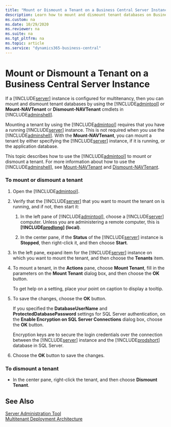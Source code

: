 ```yaml
---
title: "Mount or Dismount a Tenant on a Business Central Server Instance"
description: Learn how to mount and dismount tenant databases on Business Central Server instances
ms.custom: na
ms.date: 10/29/2020
ms.reviewer: na
ms.suite: na
ms.tgt_pltfrm: na
ms.topic: article
ms.service: "dynamics365-business-central"
---
```

# Mount or Dismount a Tenant on a Business Central Server Instance
If a [!INCLUDE[server](../developer/includes/server.md)] instance is configured for multitenancy, then you can mount and dismount tenant databases by using the [!INCLUDE[admintool](../developer/includes/admintool.md)] or **Mount-NAVTenant** or **Dismount-NAVTenant** cmdlets in [!INCLUDE[adminshell](../developer/includes/adminshell.md)].  

 Mounting a tenant by using the [!INCLUDE[admintool](../developer/includes/admintool.md)] requires that you have a running [!INCLUDE[server](../developer/includes/server.md)] instance. This is not required when you use the [!INCLUDE[adminshell](../developer/includes/adminshell.md)]. With the **Mount-NAVTenant**, you can mount a tenant by either specifying the [!INCLUDE[server](../developer/includes/server.md)] instance, if it is running, or the application database.  

 This topic describes how to use the [!INCLUDE[admintool](../developer/includes/admintool.md)] to mount or dismount a tenant. For more information about how to use the [!INCLUDE[adminshell](../developer/includes/adminshell.md)], see [Mount-NAVTenant](https://go.microsoft.com/FwLink/?LinkId=401372) and [Dismount-NAVTenant](https://go.microsoft.com/FwLink/?LinkId=401354).  

### To mount or dismount a tenant  

1.  Open the [!INCLUDE[admintool](../developer/includes/admintool.md)].  

2.  Verify that the [!INCLUDE[server](../developer/includes/server.md)] that you want to mount the tenant on is running, and if not, then start it:  

    1.  In the left pane of [!INCLUDE[admintool](../developer/includes/admintool.md)], choose a [!INCLUDE[server](../developer/includes/server.md)] computer. Unless you are administering a remote computer, this is **[!INCLUDE[prodlong](../developer/includes/prodlong.md)] \(local\)**.  

    2.  In the center pane, if the **Status** of the [!INCLUDE[server](../developer/includes/server.md)] instance is **Stopped**, then right-click it, and then choose **Start**.  

3.  In the left pane, expand item for the [!INCLUDE[server](../developer/includes/server.md)] instance on which you want to mount the tenant, and then choose the **Tenants** item.  

4.  To mount a tenant, in the **Actions** pane, choose **Mount Tenant**, fill in the parameters on the **Mount Tenant** dialog box, and then choose the **OK** button.  

     To get help on a setting, place your point on caption to display a tooltip.  

    
5.  To save the changes, choose the **OK** button.  

     If you specified the **DatabaseUserName** and **ProtectedDatabasePassword** settings for SQL Server authentication, on the **Enable Encryption on SQL Server Connections** dialog box, choose the **OK** button.  

     Encryption keys are to secure the login credentials over the connection between the [!INCLUDE[server](../developer/includes/server.md)] instance and the [!INCLUDE[prodshort](../developer/includes/prodshort.md)] database in SQL Server.  

6.  Choose the **OK** button to save the changes.  

### To dismount a tenant  

-   In the center pane, right-click the tenant, and then choose **Dismount Tenant**.  

## See Also  
 [Server Administration Tool](administration-tool.md)   
 [Multitenant Deployment Architecture](../deployment/Multitenant-Deployment-Architecture.md)
